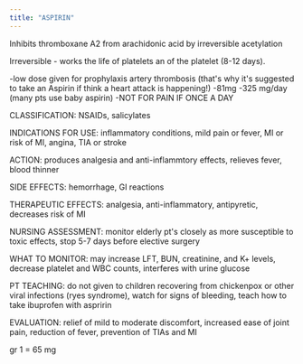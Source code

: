 ```yaml
---
title: "ASPIRIN"
---
```

Inhibits thromboxane A2 from arachidonic acid by irreversible acetylation

Irreversible - works the life of platelets 
 an of the platelet (8-12 days).

-low dose given for prophylaxis artery thrombosis (that's why it's suggested to take an Aspirin if think a heart attack is happening!)
-81mg -325 mg/day (many pts use baby aspirin)
-NOT FOR PAIN IF ONCE A DAY

CLASSIFICATION: NSAIDs, salicylates 

INDICATIONS FOR USE: inflammatory conditions, mild pain or fever, MI or risk of MI, angina, TIA or stroke

ACTION: produces analgesia and anti-inflammtory effects, relieves fever, blood thinner

SIDE EFFECTS: hemorrhage, GI reactions

THERAPEUTIC EFFECTS: analgesia, anti-inflammatory, antipyretic, decreases risk of MI

NURSING ASSESSMENT: monitor elderly pt's closely as more susceptible to toxic effects, stop 5-7 days before elective surgery

WHAT TO MONITOR: may increase LFT, BUN, creatinine, and K+ levels, decrease platelet and WBC counts, interferes with urine glucose

PT TEACHING: do not given to children recovering from chickenpox or other viral infections (ryes syndrome), watch for signs of bleeding, teach how to take ibuprofen with aspririn

EVALUATION: relief of mild to moderate discomfort, increased ease of joint pain, reduction of fever, prevention of TIAs and MI

gr 1 = 65 mg

